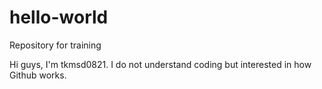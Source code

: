 hello-world
===========

Repository for training 

Hi guys, I'm tkmsd0821. 
I do not understand coding but interested in how Github works.
